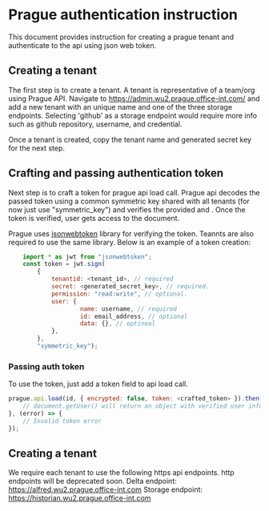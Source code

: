 # Prague authentication instruction
This document provides instruction for creating a prague tenant and authenticate to the api using json web token.

## Creating a tenant
The first step is to create a tenant. A tenant is representative of a team/org using Prague API. Navigate to https://admin.wu2.prague.office-int.com/ and add a new tenant with an unique name and one of the three storage endpoints. Selecting 'github' as a storage endpoint would require more info such as github repository, username, and credential.

Once a tenant is created, copy the tenant name and generated secret key for the next step.

## Crafting and passing authentication token
Next step is to craft a token for prague api load call. Prague api decodes the passed token using a common symmetric key shared with all tenants (for now just use "symmetric_key") and verifies the provided <tenantid> and <secret>. Once the token is verified, user gets access to the document.

Prague uses [jsonwebtoken](https://www.npmjs.com/package/jsonwebtoken) library for verifying the token. Teannts are also required to use the same library. Below is an example of a token creation:

```javascript
    import * as jwt from "jsonwebtoken";
    const token = jwt.sign(
        {
            tenantid: <tenant_id>, // required
            secret: <generated_secret_key>, // required.
            permission: "read:write", // optional.
            user: {
                    name: username, // required
                    id: email_address, // optional
                    data: {}, // optinoal
            },
        },
        "symmetric_key");
```

### Passing auth token
To use the token, just add a token field to api load call.
```javascript
prague.api.load(id, { encrypted: false, token: <crafted_token> }).then((document) => {
    // document.getUser() will return an object with verified user information.
}, (error) => {
    // Invalid token error
});
```

## Creating a tenant
We require each tenant to use the following https api endpoints. http endpoints will be deprecated soon.
Delta endpoint: https://alfred.wu2.prague.office-int.com
Storage endpoint: https://historian.wu2.prague.office-int.com